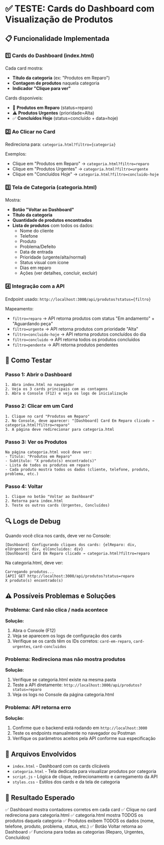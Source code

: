 # ✅ TESTE: Cards do Dashboard com Visualização de Produtos

## 📋 Funcionalidade Implementada

### 1️⃣ Cards do Dashboard (index.html)
Cada card mostra:
- **Título da categoria** (ex: "Produtos em Reparo")
- **Contagem de produtos** naquela categoria
- **Indicador "Clique para ver"**

Cards disponíveis:
- 🔧 **Produtos em Reparo** (status=reparo)
- ⚠️ **Produtos Urgentes** (prioridade=Alta)
- ✅ **Concluídos Hoje** (status=concluído + data=hoje)

### 2️⃣ Ao Clicar no Card
Redireciona para: `categoria.html?filtro={categoria}`

Exemplos:
- Clique em "Produtos em Reparo" → `categoria.html?filtro=reparo`
- Clique em "Produtos Urgentes" → `categoria.html?filtro=urgente`
- Clique em "Concluídos Hoje" → `categoria.html?filtro=concluido-hoje`

### 3️⃣ Tela de Categoria (categoria.html)
Mostra:
- **Botão "Voltar ao Dashboard"**
- **Título da categoria**
- **Quantidade de produtos encontrados**
- **Lista de produtos** com todos os dados:
  - Nome do cliente
  - Telefone
  - Produto
  - Problema/Defeito
  - Data de entrada
  - Prioridade (urgente/alta/normal)
  - Status visual com ícone
  - Dias em reparo
  - Ações (ver detalhes, concluir, excluir)

### 4️⃣ Integração com a API
Endpoint usado: `http://localhost:3000/api/produtos?status={filtro}`

Mapeamento:
- `filtro=reparo` → API retorna produtos com status "Em andamento" + "Aguardando peça"
- `filtro=urgente` → API retorna produtos com prioridade "Alta"
- `filtro=concluido-hoje` → API retorna produtos concluídos do dia
- `filtro=concluido` → API retorna todos os produtos concluídos
- `filtro=pendente` → API retorna produtos pendentes

## 🧪 Como Testar

### Passo 1: Abrir o Dashboard
```
1. Abra index.html no navegador
2. Veja os 3 cards principais com as contagens
3. Abra o Console (F12) e veja os logs de inicialização
```

### Passo 2: Clicar em um Card
```
1. Clique no card "Produtos em Reparo"
2. No Console, deve aparecer: "[Dashboard] Card Em Reparo clicado → categoria.html?filtro=reparo"
3. A página deve redirecionar para categoria.html
```

### Passo 3: Ver os Produtos
```
Na página categoria.html você deve ver:
- Título: "Produtos em Reparo"
- Subtítulo: "X produto(s) encontrado(s)"
- Lista de todos os produtos em reparo
- Cada produto mostra todos os dados (cliente, telefone, produto, problema, etc.)
```

### Passo 4: Voltar
```
1. Clique no botão "Voltar ao Dashboard"
2. Retorna para index.html
3. Teste os outros cards (Urgentes, Concluídos)
```

## 🔍 Logs de Debug

Quando você clica nos cards, deve ver no Console:

```
[Dashboard] Configurando cliques dos cards: {elReparo: div, elUrgentes: div, elConcluidos: div}
[Dashboard] Card Em Reparo clicado → categoria.html?filtro=reparo
```

Na categoria.html, deve ver:
```
Carregando produtos...
[API] GET http://localhost:3000/api/produtos?status=reparo
X produto(s) encontrado(s)
```

## ⚠️ Possíveis Problemas e Soluções

### Problema: Card não clica / nada acontece
**Solução:**
1. Abra o Console (F12)
2. Veja se aparecem os logs de configuração dos cards
3. Verifique se os cards têm os IDs corretos: `card-em-reparo`, `card-urgentes`, `card-concluidos`

### Problema: Redireciona mas não mostra produtos
**Solução:**
1. Verifique se categoria.html existe na mesma pasta
2. Teste a API diretamente: `http://localhost:3000/api/produtos?status=reparo`
3. Veja os logs no Console da página categoria.html

### Problema: API retorna erro
**Solução:**
1. Confirme que o backend está rodando em `http://localhost:3000`
2. Teste os endpoints manualmente no navegador ou Postman
3. Verifique os parâmetros aceitos pela API conforme sua especificação

## 📝 Arquivos Envolvidos

- `index.html` - Dashboard com os cards clicáveis
- `categoria.html` - Tela dedicada para visualizar produtos por categoria
- `script.js` - Lógica de clique, redirecionamento e carregamento da API
- `styles.css` - Estilos dos cards e da tela de categoria

## 🎯 Resultado Esperado

✅ Dashboard mostra contadores corretos em cada card
✅ Clique no card redireciona para categoria.html
✅ categoria.html mostra TODOS os produtos daquela categoria
✅ Produtos exibem TODOS os dados (nome, telefone, produto, problema, status, etc.)
✅ Botão Voltar retorna ao Dashboard
✅ Funciona para todas as categorias (Reparo, Urgentes, Concluídos)
